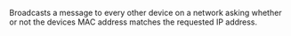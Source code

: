 Broadcasts a message to every other device on a network asking whether or not the devices MAC address matches the requested IP address.
